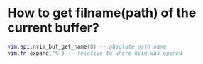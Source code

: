 # How to get filname(path) of the current buffer?

```lua
vim.api.nvim_buf_get_name(0) -- absolute path name
vim.fn.expand('%') -- relative to where nvim was opened
```
